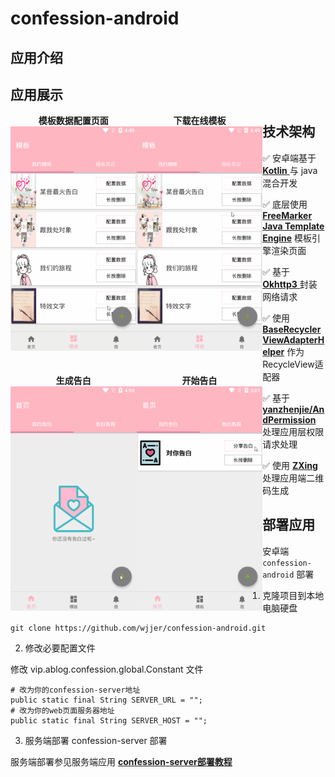 

# confession-android



## 应用介绍







## 应用展示



<center>
    <div style="float: left; width: 40%;">
        <span style="font-weight:bold;">模板数据配置页面</span>
        <img alt="模板数据配置页面" src="images/template.gif"/>
        <br/>
    </div>
    <div style="float: left;width: 40%;">
        <span style="font-weight:bold;">下载在线模板</span>
        <br/>
		<img alt="下载在线模板" src="images/template-down.gif" />
    </div>
</center>










































<center>
    <div style="float: left; width: 40%;">
    	<br/>
		<br/>
        <span style="font-weight:bold;">生成告白</span>
        <br/>
        <img alt="模板数据配置页面" src="images/generate.gif"/>
    </div>
    <div style="float: left;width: 40%;">
        <br/>
		<br/>
        <span style="font-weight:bold;">开始告白</span>
        <br/>
		<img alt="下载在线模板" src="images/share.gif" />
    </div>
</center>












































## 技术架构

:white_check_mark: 安卓端基于 [**Kotlin** ](https://www.kotlincn.net/)与 java 混合开发

:white_check_mark: 底层使用 [**FreeMarker Java Template Engine**](https://freemarker.apache.org/) 模板引擎渲染页面

:white_check_mark: 基于[ **Okhttp3**  ](https://square.github.io/okhttp/4.x/okhttp/okhttp3/)封装网络请求

:white_check_mark: 使用 [**BaseRecyclerViewAdapterHelper**](https://github.com/CymChad/BaseRecyclerViewAdapterHelper) 作为RecycleView适配器

:white_check_mark: 基于 [**yanzhenjie/AndPermission**](https://github.com/yanzhenjie/AndPermission) 处理应用层权限请求处理

:white_check_mark: 使用 [**ZXing**](https://github.com/zxing/zxing) 处理应用端二维码生成





## 部署应用

安卓端 `confession-android` 部署

1. 克隆项目到本地电脑硬盘

~~~shell
git clone https://github.com/wjjer/confession-android.git
~~~



2. 修改必要配置文件

修改 vip.ablog.confession.global.Constant 文件

~~~shell
# 改为你的confession-server地址
public static final String SERVER_URL = "";
# 改为你的web页面服务器地址
public static final String SERVER_HOST = "";
~~~



3. 服务端部署 confession-server 部署

服务端部署参见服务端应用 [**confession-server部署教程**](https://github.com/wjjer/confession-server)







